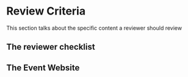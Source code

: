 # Review Criteria

This section talks about the specific content a reviewer should review

## The reviewer checklist



## The Event Website





